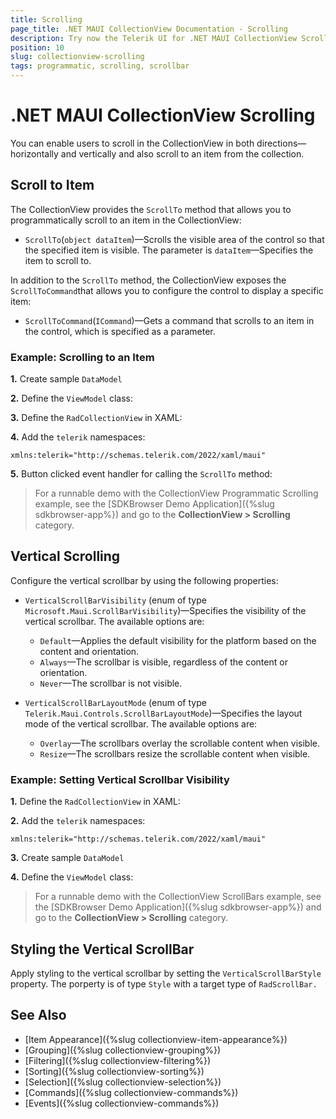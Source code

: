 ```yaml
---
title: Scrolling
page_title: .NET MAUI CollectionView Documentation - Scrolling
description: Try now the Telerik UI for .NET MAUI CollectionView Scrolling options like the Vertical Scrollbar and programmatic scrolling with the ScrollTo method.
position: 10
slug: collectionview-scrolling
tags: programmatic, scrolling, scrollbar
---
```


# .NET MAUI CollectionView Scrolling

You can enable users to scroll in the CollectionView in both directions&mdash;horizontally and vertically and also scroll to an item from the collection. 

## Scroll to Item

The CollectionView provides the `ScrollTo` method that allows you to programmatically scroll to an item in the CollectionView:

* `ScrollTo`(`object dataItem`)&mdash;Scrolls the visible area of the control so that the specified item is visible. The parameter is `dataItem`&mdash;Specifies the item to scroll to.

In addition to the `ScrollTo` method, the CollectionView exposes the `ScrollToCommand`that allows you to configure the control to display a specific item:

* `ScrollToCommand`(`ICommand`)&mdash;Gets a command that scrolls to an item in the control, which is specified as a parameter.

### Example: Scrolling to an Item

**1.** Create sample `DataModel`

<snippet id='collectionview-datamodel' />

**2.** Define the `ViewModel` class:

<snippet id='collectionview-viewmodel' />

**3.** Define the `RadCollectionView` in XAML:

<snippet id='collectionview-programmatic-scrolling-xaml'/>

**4.** Add the `telerik` namespaces:

```XAML
xmlns:telerik="http://schemas.telerik.com/2022/xaml/maui"
```

**5.** Button clicked event handler for calling the `ScrollTo` method:

<snippet id='collectionview-programmatic-scrolling'/>

> For a runnable demo with the CollectionView Programmatic Scrolling example, see the [SDKBrowser Demo Application]({%slug sdkbrowser-app%}) and go to the **CollectionView > Scrolling** category.

## Vertical Scrolling

Configure the vertical scrollbar by using the following properties:

* `VerticalScrollBarVisibility` (enum of type `Microsoft.Maui.ScrollBarVisibility`)&mdash;Specifies the visibility of the vertical scrollbar. The available options are: 
	* `Default`&mdash;Applies the default visibility for the platform based on the content and orientation.
	* `Always`&mdash;The scrollbar is visible, regardless of the content or orientation.
	* `Never`&mdash;The scrollbar is not visible.


* `VerticalScrollBarLayoutMode` (enum of type `Telerik.Maui.Controls.ScrollBarLayoutMode`)&mdash;Specifies the layout mode of the vertical scrollbar. The available options are: 
	* `Overlay`&mdash;The scrollbars overlay the scrollable content when visible.
	* `Resize`&mdash;The scrollbars resize the scrollable content when visible.

### Example: Setting Vertical Scrollbar Visibility

**1.** Define the `RadCollectionView` in XAML:

<snippet id='collectionview-scrollbars'/>

**2.** Add the `telerik` namespaces:

```XAML
xmlns:telerik="http://schemas.telerik.com/2022/xaml/maui"
```

**3.** Create sample `DataModel`

<snippet id='collectionview-datamodel' />

**4.** Define the `ViewModel` class:

<snippet id='collectionview-viewmodel' />

> For a runnable demo with the CollectionView ScrollBars example, see the [SDKBrowser Demo Application]({%slug sdkbrowser-app%}) and go to the **CollectionView > Scrolling** category.

## Styling the Vertical ScrollBar

Apply styling to the vertical scrollbar by setting the `VerticalScrollBarStyle` property. The porperty is of type `Style` with a target type of `RadScrollBar.`

## See Also

- [Item Appearance]({%slug collectionview-item-appearance%})
- [Grouping]({%slug collectionview-grouping%})
- [Filtering]({%slug collectionview-filtering%})
- [Sorting]({%slug collectionview-sorting%})
- [Selection]({%slug collectionview-selection%})
- [Commands]({%slug collectionview-commands%})
- [Events]({%slug collectionview-commands%})

